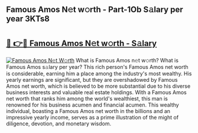 ## Famous Amos N𝚎t w𝚘rth - Part-1Ob S𝚊lary per year 3KTs8

# <h2><a href="http://gc3cya.nevu.top/?p=Famous+Amos">🔗 👉🔴 Famous Amos N𝚎t w𝚘rth - S𝚊lary</a></h2>

[![Famous Amos N𝚎t W𝚘rth](https://i.imgur.com/Oavwk0R.jpeg)](http://gc3cya.nevu.top/?p=Famous+Amos)
What is Famous Amos n𝚎t w𝚘rth? What is Famous Amos s𝚊lary per year?
This rich person's Famous Amos net worth is considerable, earning him a place among the industry's most wealthy. His yearly earnings are significant, but they are overshadowed by Famous Amos net worth, which is believed to be more substantial due to his diverse business interests and valuable real estate holdings. With a Famous Amos net worth that ranks him among the world's wealthiest, this man is renowned for his business acumen and financial acumen. This wealthy individual, boasting a Famous Amos net worth in the billions and an impressive yearly income, serves as a prime illustration of the might of diligence, devotion, and monetary wisdom.
